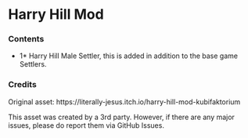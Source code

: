 # Harry Hill Mod
<h3>Contents</h3>
<p><ul><li>1* Harry Hill Male Settler, this is added in addition to the base game Settlers.</li></ul></p>
<h3>Credits</h3>
<p>Original asset: https://literally-jesus.itch.io/harry-hill-mod-kubifaktorium</p>
<p>This asset was created by a 3rd party. However, if there are any major issues, please do report them via GitHub Issues.</p>